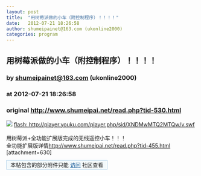 ```yaml
---
layout: post
title:  "用树莓派做的小车（附控制程序）！！！！"
date:   2012-07-21 18:26:58
author: shumeipainet@163.com (ukonline2000)
categories: program
---
```


## 用树莓派做的小车（附控制程序）！！！！
### by shumeipainet@163.com (ukonline2000)
### at 2012-07-21 18:26:58
### original <http://www.shumeipai.net/read.php?tid-530.html>

<img src="http://www.shumeipai.net/images/wind/file/music.gif"> <a href="http://player.youku.com/player.php/sid/XNDMwMTQ2MTQw/v.swf">flash: http://player.youku.com/player.php/sid/XNDMwMTQ2MTQw/v.swf</a><br> <br>用树莓派+全功能扩展版完成的无线遥控小车！！！<br>全功能扩展版详情<a href="http://www.shumeipai.net/read.php?tid-455.html">http://www.shumeipai.net/read.php?tid-455.html</a><br>[attachment=630]<br><div style="margin-top:10px"><span style="background:none repeat scroll 0 0 #f3f9fb;border:1px solid #a6cbe7;padding:3px 10px">本帖包含的部分附件只能  <a style="color:#014c90" href="http://www.shumeipai.net/read.php?tid-530.html">访问</a> 社区查看</span></div>